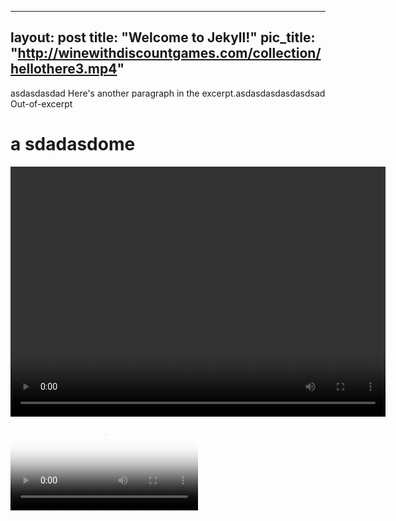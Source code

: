 
---
layout: post
title:  "Welcome to Jekyll!"
pic_title: "http://winewithdiscountgames.com/collection/hellothere3.mp4"
---

asdasdasdad
Here's another paragraph in the excerpt.asdasdasdasdasdsad
Out-of-excerpt
<!--more-->
# a sdadasdome
   <video  class="video-item" autoplay="autoplay" loop="loop" width="600px" height="400px">
    <source src="http://winewithdiscountgames.com/collection/hellothere3.mp4" type="video/mp4" />
   </video>
<video src="http://winewithdiscountgames.com/collection/hellothere3.mp4" poster="http://winewithdiscountgames.com/wine2.png" onclick="this.play();"/>
**Hsald**, this is my first Jekyll blog post.

I hope you like it!
